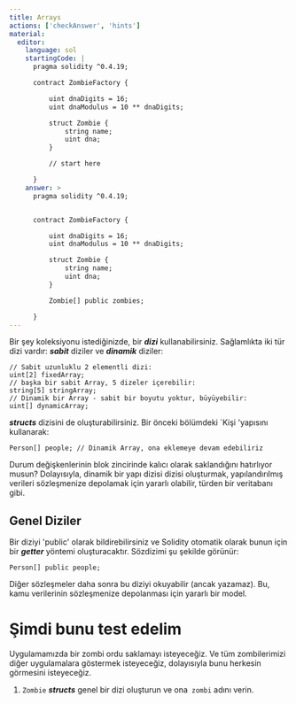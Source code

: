 ```yaml
---
title: Arrays
actions: ['checkAnswer', 'hints']
material:
  editor:
    language: sol
    startingCode: |
      pragma solidity ^0.4.19;

      contract ZombieFactory {

          uint dnaDigits = 16;
          uint dnaModulus = 10 ** dnaDigits;

          struct Zombie {
              string name;
              uint dna;
          }

          // start here

      }
    answer: >
      pragma solidity ^0.4.19;


      contract ZombieFactory {

          uint dnaDigits = 16;
          uint dnaModulus = 10 ** dnaDigits;

          struct Zombie {
              string name;
              uint dna;
          }

          Zombie[] public zombies;

      }
---
```


Bir şey koleksiyonu istediğinizde, bir **_dizi_** kullanabilirsiniz. Sağlamlıkta iki tür dizi vardır: **_sabit_** diziler ve **_dinamik_** diziler:

```
// Sabit uzunluklu 2 elementli dizi:
uint[2] fixedArray;
// başka bir sabit Array, 5 dizeler içerebilir:
string[5] stringArray;
// Dinamik bir Array - sabit bir boyutu yoktur, büyüyebilir:
uint[] dynamicArray;
```

**_structs_** dizisini de oluşturabilirsiniz. Bir önceki bölümdeki `Kişi 'yapısını kullanarak:

```
Person[] people; // Dinamik Array, ona eklemeye devam edebiliriz
```

Durum değişkenlerinin blok zincirinde kalıcı olarak saklandığını hatırlıyor musun? Dolayısıyla, dinamik bir yapı dizisi dizisi oluşturmak, yapılandırılmış verileri sözleşmenize depolamak için yararlı olabilir, türden bir veritabanı gibi.

## Genel Diziler

Bir diziyi 'public' olarak bildirebilirsiniz ve Solidity otomatik olarak bunun için bir **_getter_** yöntemi oluşturacaktır. Sözdizimi şu şekilde görünür:

```
Person[] public people;
```

Diğer sözleşmeler daha sonra bu diziyi okuyabilir (ancak yazamaz). Bu, kamu verilerinin sözleşmenize depolanması için yararlı bir model.

# Şimdi bunu test edelim

Uygulamamızda bir zombi ordu saklamayı isteyeceğiz. Ve tüm zombilerimizi diğer uygulamalara göstermek isteyeceğiz, dolayısıyla bunu herkesin görmesini isteyeceğiz.

1. `Zombie` **_structs_** genel bir dizi oluşturun ve ona` zombi` adını verin.
